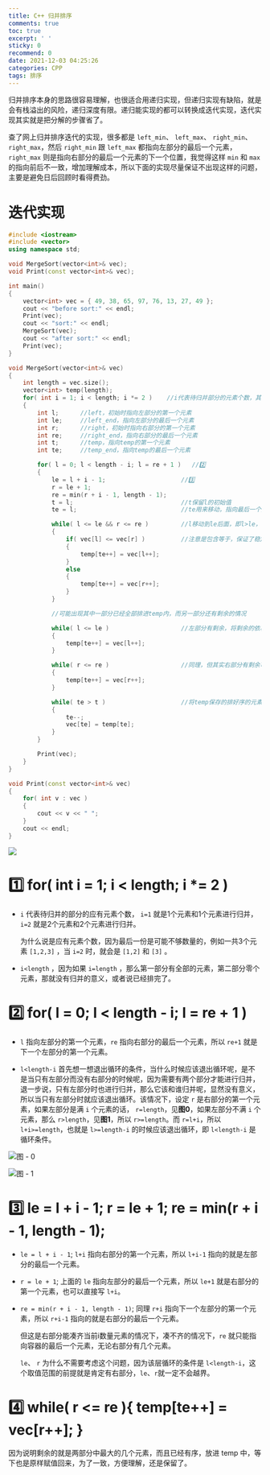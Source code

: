 ```yaml
---
title: C++ 归并排序
comments: true
toc: true
excerpt: ' '
sticky: 0
recommend: 0
date: 2021-12-03 04:25:26
categories: CPP
tags: 排序
---
```

归并排序本身的思路很容易理解，也很适合用递归实现，但递归实现有缺陷，就是会有栈溢出的风险，递归深度有限。递归能实现的都可以转换成迭代实现，迭代实现其实就是把分解的步骤省了。

查了网上归并排序迭代的实现，很多都是 `left_min`、 `left_max`、 `right_min`、 `right_max`，然后 `right_min` 跟 `left_max` 都指向左部分的最后一个元素， `right_max` 则是指向右部分的最后一个元素的下一个位置，我觉得这样 `min` 和 `max` 的指向前后不一致，增加理解成本，所以下面的实现尽量保证不出现这样的问题，主要是避免日后回顾时看得费劲。

# 迭代实现

``` cpp
#include <iostream>
#include <vector>
using namespace std;

void MergeSort(vector<int>& vec);
void Print(const vector<int>& vec);

int main()
{
    vector<int> vec = { 49, 38, 65, 97, 76, 13, 27, 49 };
    cout << "before sort:" << endl;
    Print(vec);
    cout << "sort:" << endl;
    MergeSort(vec);
    cout << "after sort:" << endl;
    Print(vec);
}

void MergeSort(vector<int>& vec)
{
    int length = vec.size();
    vector<int> temp(length);
    for( int i = 1; i < length; i *= 2 )    //i代表待归并部分的元素个数，其他详解见1️⃣
    {
        int l;      //left，初始时指向左部分的第一个元素
        int le;     //left_end，指向左部分的最后一个元素
        int r;      //right，初始时指向右部分的第一个元素
        int re;     //right_end，指向右部分的最后一个元素
        int t;      //temp，指向temp的第一个元素
        int te;     //temp_end，指向temp的最后一个元素

        for( l = 0; l < length - i; l = re + 1 )   //2️⃣
        {
            le = l + i - 1;                     //3️⃣
            r = le + 1;
            re = min(r + i - 1, length - 1);
            t = l;                              //t保留l的初始值
            te = l;                             //te用来移动，指向最后一个元素

            while( l <= le && r <= re )         //l移动到le后面，即l>le，说明左部分元素都已经排进temp了，r同理
            {
                if( vec[l] <= vec[r] )          //注意是包含等于，保证了稳定性
                {
                    temp[te++] = vec[l++];
                }
                else
                {
                    temp[te++] = vec[r++];
                }
            }

            //可能出现其中一部分已经全部排进temp内，而另一部分还有剩余的情况

            while( l <= le )                    //左部分有剩余，将剩余的依次放进temp
            {
                temp[te++] = vec[l++];
            }

            while( r <= re )                    //同理，但其实右部分有剩余可以不进行处理留在原地，详解见4️⃣
            {
                temp[te++] = vec[r++];
            }

            while( te > t )                     //将temp保存的排好序的元素依次赋值回原容器
            {
                te--;
                vec[te] = temp[te];
            }
        }

        Print(vec);
    }
}

void Print(const vector<int>& vec)
{
    for( int v : vec )
    {
        cout << v << " ";
    }
    cout << endl;
}
```

![](running_result-0.png)

# 1️⃣ for( int i = 1; i < length; i *= 2 )
- `i` 代表待归并的部分的应有元素个数， `i=1` 就是1个元素和1个元素进行归并， `i=2` 就是2个元素和2个元素进行归并。
  
  为什么说是应有元素个数，因为最后一份是可能不够数量的，例如一共3个元素 `[1,2,3]` ，当 `i=2` 时，就会是 `[1,2]` 和 `[3]` 。

- `i<length` ，因为如果 `i=length` ，那么第一部分有全部的元素，第二部分零个元素，那就没有归并的意义，或者说已经排完了。

# 2️⃣ for( l = 0; l < length - i; l = re + 1 )
- `l` 指向左部分的第一个元素，`re` 指向右部分的最后一个元素，所以 `re+1` 就是下一个左部分的第一个元素。

- `l<length-i`
  首先想一想退出循环的条件，当什么时候应该退出循环呢，是不是当只有左部分而没有右部分的时候呢，因为需要有两个部分才能进行归并，退一步说，只有左部分时也进行归并，那么它该和谁归并呢，显然没有意义，所以当只有左部分时就应该退出循环。该情况下，设定 `r` 是右部分的第一个元素，如果左部分是满 `i` 个元素的话， `r=length`，见**图0**，如果左部分不满 `i` 个元素，那么 `r>length`，见**图1**，所以 `r>=length`。而 `r=l+i`，所以 `l+i>=length`，也就是 `l>=length-i` 的时候应该退出循环，即 `l<length-i` 是循环条件。

![图 - 0](left_full.png)

![图 - 1](left_not_full.png)

# 3️⃣ le = l + i - 1; r = le + 1; re = min(r + i - 1, length - 1);
- `le = l + i - 1`;
  `l+i` 指向右部分的第一个元素，所以 `l+i-1` 指向的就是左部分的最后一个元素。

- `r = le + 1`;
  上面的 `le` 指向左部分的最后一个元素，所以 `le+1` 就是右部分的第一个元素，也可以直接写 `l+i`。

- `re = min(r + i - 1, length - 1)`;
  同理 `r+i` 指向下一个左部分的第一个元素，所以 `r+i-1` 指向的就是右部分的最后一个元素。
  
  但这是右部分能凑齐当前i数量元素的情况下，凑不齐的情况下，`re` 就只能指向容器的最后一个元素，无论右部分有几个元素。
  
  `le`、 `r` 为什么不需要考虑这个问题，因为该层循环的条件是 `l<length-i`，这个取值范围的前提就是肯定有右部分，`le`、`r`就一定不会越界。

# 4️⃣ while( r <= re ){ temp[te++] = vec[r++]; }
   因为说明剩余的就是两部分中最大的几个元素，而且已经有序，放进 temp 中，等下也是原样赋值回来，为了一致，方便理解，还是保留了。